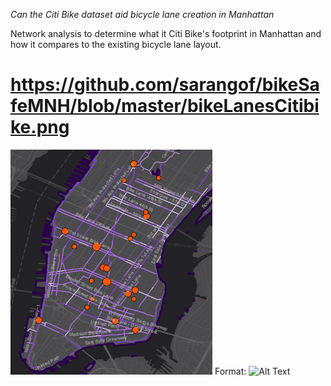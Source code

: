 
*Can the Citi Bike dataset aid bicycle lane creation in Manhattan*


Network analysis to determine what it Citi Bike's footprint in Manhattan and how it compares to the existing bicycle lane layout.

# https://github.com/sarangof/bikeSafeMNH/blob/master/bikeLanesCitibike.png

![GitHub Logo](bikeLanesCitibike.png)
Format: ![Alt Text](url)




